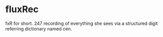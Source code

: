 # fluxRec
fxR for short. 247 recording of everything she sees via a structured digit referring dictionary named cen.  
